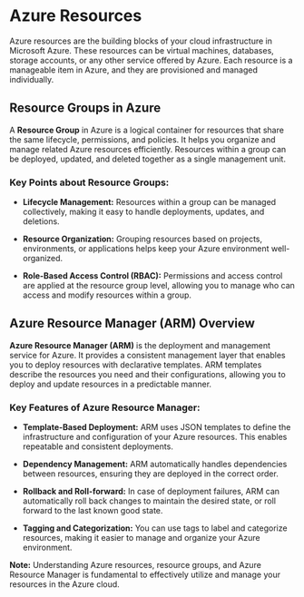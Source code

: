 # Azure Resources  
 
Azure resources are the building blocks of your cloud infrastructure in Microsoft Azure. These resources can be virtual machines, databases, storage accounts, or any other service offered by Azure. Each resource is a manageable item in Azure, and they are provisioned and managed individually.

## Resource Groups in Azure

A **Resource Group** in Azure is a logical container for resources that share the same lifecycle, permissions, and policies. It helps you organize and manage related Azure resources efficiently. Resources within a group can be deployed, updated, and deleted together as a single management unit.

### Key Points about Resource Groups:

- **Lifecycle Management:** Resources within a group can be managed collectively, making it easy to handle deployments, updates, and deletions.

- **Resource Organization:** Grouping resources based on projects, environments, or applications helps keep your Azure environment well-organized.

- **Role-Based Access Control (RBAC):** Permissions and access control are applied at the resource group level, allowing you to manage who can access and modify resources within a group.

## Azure Resource Manager (ARM) Overview

**Azure Resource Manager (ARM)** is the deployment and management service for Azure. It provides a consistent management layer that enables you to deploy resources with declarative templates. ARM templates describe the resources you need and their configurations, allowing you to deploy and update resources in a predictable manner.

### Key Features of Azure Resource Manager:

- **Template-Based Deployment:** ARM uses JSON templates to define the infrastructure and configuration of your Azure resources. This enables repeatable and consistent deployments.

- **Dependency Management:** ARM automatically handles dependencies between resources, ensuring they are deployed in the correct order.

- **Rollback and Roll-forward:** In case of deployment failures, ARM can automatically roll back changes to maintain the desired state, or roll forward to the last known good state.

- **Tagging and Categorization:** You can use tags to label and categorize resources, making it easier to manage and organize your Azure environment.

**Note:** Understanding Azure resources, resource groups, and Azure Resource Manager is fundamental to effectively utilize and manage your resources in the Azure cloud.